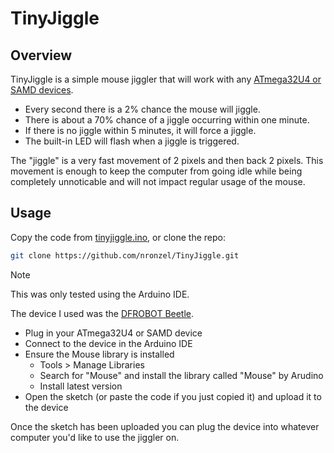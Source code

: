 # TinyJiggle

## Overview

TinyJiggle is a simple mouse jiggler that will work with any [ATmega32U4 or SAMD
devices](https://www.arduino.cc/reference/en/language/functions/usb/mouse/).

- Every second there is a 2% chance the mouse will jiggle.
- There is about a 70% chance of a jiggle occurring within one minute.
- If there is no jiggle within 5 minutes, it will force a jiggle.
- The built-in LED will flash when a jiggle is triggered.

The "jiggle" is a very fast movement of 2 pixels and then back 2 pixels. This
movement is enough to keep the computer from going idle while being completely
unnoticable and will not impact regular usage of the mouse.

## Usage

Copy the code from [tinyjiggle.ino](/tinyjiggle.ino), or clone the repo:

```sh
git clone https://github.com/nronzel/TinyJiggle.git
```

> [!NOTE]
> This was only tested using the Arduino IDE.
>
> The device I used was the [DFROBOT Beetle](https://www.dfrobot.com/product-1075.html).

- Plug in your ATmega32U4 or SAMD device
- Connect to the device in the Arduino IDE
- Ensure the Mouse library is installed
  - Tools > Manage Libraries
  - Search for "Mouse" and install the library called "Mouse" by Arudino
  - Install latest version
- Open the sketch (or paste the code if you just copied it) and upload it to
  the device

Once the sketch has been uploaded you can plug the device into whatever computer
you'd like to use the jiggler on.
